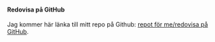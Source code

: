 #### Redovisa på GitHub

Jag kommer här länka till mitt repo på Github: [repot för me/redovisa på GitHub](https://github.com/freddyph/designv2).
